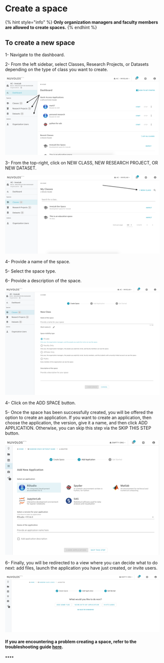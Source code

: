 # Create a space

{% hint style="info" %}
**Only organization managers and faculty members are allowed to create spaces.** 
{% endhint %}

## To create a new space

1- Navigate to the dashboard.

2- From the left sidebar, select Classes, Research Projects, or Datasets depending on the type of class you want to create.

![](../../.gitbook/assets/screen-shot-2020-02-12-at-2.27.50-pm.png)

3- From the top-right, click on NEW CLASS, NEW RESEARCH PROJECT, OR NEW DATASET.

![](../../.gitbook/assets/screen-shot-2020-02-12-at-3.12.39-pm.png)

4- Provide a name of the space.

5- Select the space type.

6- Provide a description of the space.

![](../../.gitbook/assets/screen-shot-2020-02-12-at-3.15.49-pm-2.png)

4- Click on the ADD SPACE button.

5- Once the space has been successfully created, you will be offered the option to create an application. If you want to create an application, then choose the application, the version, give it a name, and then click ADD APPLICATION. Otherwise, you can skip this step via the SKIP THIS STEP button.

![](../../.gitbook/assets/screen-shot-2020-02-12-at-3.20.16-pm-2.png)



6- Finally, you will be redirected to a view where you can decide what to do next: add files, launch the application you have just created, or invite users.

![](../../.gitbook/assets/screen-shot-2020-02-12-at-3.24.12-pm-2.png)



#### If you are encountering a problem creating a space, refer to the troubleshooting guide [here](../../troubleshooting/authorization-issues/cannot-create-a-space.md).

\*\*\*\*

